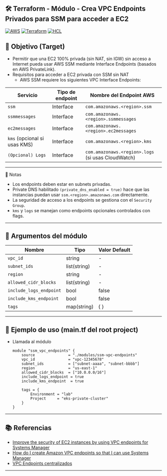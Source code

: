 ## 🛠️ Terraform - Módulo - Crea VPC Endpoints Privados para SSM para acceder a EC2

[![AWS](https://img.shields.io/badge/AWS-%23FF9900.svg?logo=amazon-web-services&logoColor=white)](#)
[![Terraform](https://img.shields.io/badge/IaC-Terraform-623CE4?logo=terraform&logoColor=white)](#)
[![HCL](https://img.shields.io/badge/Language-HCL-blueviolet)](#)

## 🎯 Objetivo (Target)
- Permitir que una EC2 100% privada (sin NAT, sin IGW) sin acceso a Internet pueda usar AWS SSM mediante Interface Endpoints (basados en AWS PrivateLink).
- Requisitos para acceder a EC2 privada con SSM sin NAT 
    - AWS SSM requiere los siguientes VPC Interface Endpoints:

| Servicio                     | Tipo de endpoint |Nombre del Endpoint AWS|
| ---------------------------- | ---------------- | ------------------------ |
| `ssm`                        | Interface        |`com.amazonaws.<region>.ssm`|
| `ssmmessages`                | Interface        |`com.amazonaws.<region>.ssmmessages`|
| `ec2messages`                | Interface        |`com.amazonaws.<region>.ec2messages`|
| `kms` (opcional si usas KMS) | Interface        |`com.amazonaws.<region>.kms`|
| `(Opcional) Logs`            | Interface        |`com.amazonaws.<region>.logs` (si usas CloudWatch)|

---

📌 Notas
- Los endpoints deben estar en subnets privadas.
- Private DNS habilitado `(private_dns_enabled = true)` hace que las instancias puedan usar `ssm.<region>.amazonaws.com` directamente.
- La seguridad de acceso a los endpoints se gestiona con el `Security Group`.
- `kms` y `logs` se manejan como endpoints opcionales controlados con flags.

---

## 🔧 Argumentos del módulo

| Nombre                       | Tipo         | Valor Default  |
|------------------------------|--------------|----------------|
| `vpc_id`                     | string       | -              |               
| `subnet_ids`                 | list(string) | -              |             
| `region`                     | string       | -              |
| `allowed_cidr_blocks`        | list(string) | -              |
| `include_logs_endpoint`      | bool         |false           |
| `include_kms_endpoint`       | bool         |false           |
| `tags`                       | map(string)  |{ }             |

---

## 🧪 Ejemplo de uso (main.tf del root project)
- Llamada al módulo
    ```hcl
    module "ssm_vpc_endpoints" {
        source               = "./modules/ssm-vpc-endpoints"
        vpc_id               = "vpc-12345678"
        subnet_ids           = ["subnet-aaaa", "subnet-bbbb"]
        region               = "us-east-1"
        allowed_cidr_blocks  = ["10.0.0.0/16"]
        include_logs_endpoint = true
        include_kms_endpoint  = true

        tags = {
            Environment = "lab"
            Project     = "eks-private-cluster"
        }
    }
    ```

---

## 📚 Referencias

- [Improve the security of EC2 instances by using VPC endpoints for Systems Manager](https://docs.aws.amazon.com/systems-manager/latest/userguide/setup-create-vpc.html)
- [How do I create Amazon VPC endpoints so that I can use Systems Manager](https://repost.aws/knowledge-center/ec2-systems-manager-vpc-endpoints)
- [VPC Endpoints centralizados](https://www.paradigmadigital.com/dev/vpc-endpoints-centralizados-que-son)

---
